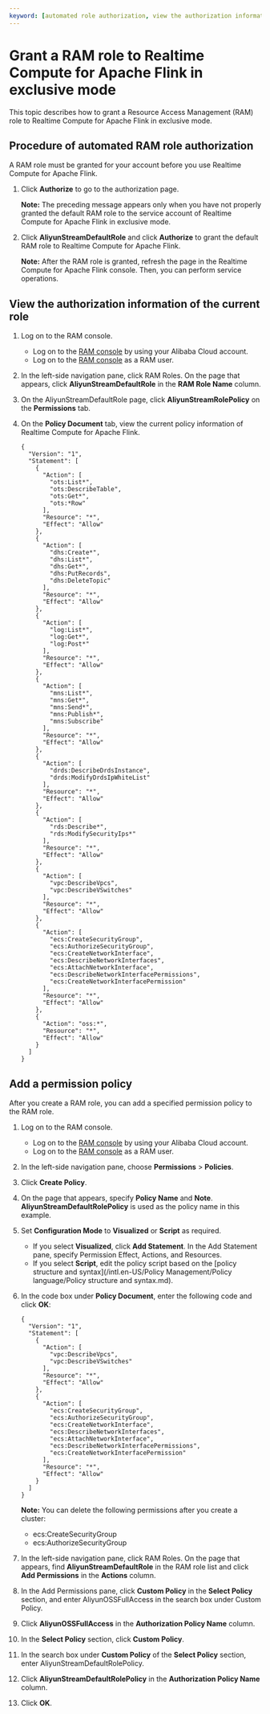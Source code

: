 ```yaml
---
keyword: [automated role authorization, view the authorization information of the current role, add a permission policy]
---
```


# Grant a RAM role to Realtime Compute for Apache Flink in exclusive mode

This topic describes how to grant a Resource Access Management \(RAM\) role to Realtime Compute for Apache Flink in exclusive mode.

## Procedure of automated RAM role authorization

A RAM role must be granted for your account before you use Realtime Compute for Apache Flink.

1.  Click **Authorize** to go to the authorization page.

    **Note:** The preceding message appears only when you have not properly granted the default RAM role to the service account of Realtime Compute for Apache Flink in exclusive mode.

2.  Click **AliyunStreamDefaultRole** and click **Authorize** to grant the default RAM role to Realtime Compute for Apache Flink.

    **Note:** After the RAM role is granted, refresh the page in the Realtime Compute for Apache Flink console. Then, you can perform service operations.


## View the authorization information of the current role

1.  Log on to the RAM console.

    -   Log on to the [RAM console](https://ram.console.aliyun.com/) by using your Alibaba Cloud account.
    -   Log on to the [RAM console](https://signin.alibabacloud.com/login.htm) as a RAM user.
2.  In the left-side navigation pane, click RAM Roles. On the page that appears, click **AliyunStreamDefaultRole** in the **RAM Role Name** column.

3.  On the AliyunStreamDefaultRole page, click **AliyunStreamRolePolicy** on the **Permissions** tab.

4.  On the **Policy Document** tab, view the current policy information of Realtime Compute for Apache Flink.

    ```
    {
      "Version": "1",
      "Statement": [
        {
          "Action": [
            "ots:List*",
            "ots:DescribeTable",
            "ots:Get*",
            "ots:*Row"
          ],
          "Resource": "*",
          "Effect": "Allow"
        },
        {
          "Action": [
            "dhs:Create*",
            "dhs:List*",
            "dhs:Get*",
            "dhs:PutRecords",
            "dhs:DeleteTopic"
          ],
          "Resource": "*",
          "Effect": "Allow"
        },
        {
          "Action": [
            "log:List*",
            "log:Get*",
            "log:Post*"
          ],
          "Resource": "*",
          "Effect": "Allow"
        },
        {
          "Action": [
            "mns:List*",
            "mns:Get*",
            "mns:Send*",
            "mns:Publish*",
            "mns:Subscribe"
          ],
          "Resource": "*",
          "Effect": "Allow"
        },
        {
          "Action": [
            "drds:DescribeDrdsInstance",
            "drds:ModifyDrdsIpWhiteList"
          ],
          "Resource": "*",
          "Effect": "Allow"
        },
        {
          "Action": [
            "rds:Describe*",
            "rds:ModifySecurityIps*"
          ],
          "Resource": "*",
          "Effect": "Allow"
        },
        {
          "Action": [
            "vpc:DescribeVpcs",
            "vpc:DescribeVSwitches"
          ],
          "Resource": "*",
          "Effect": "Allow"
        },
        {
          "Action": [
            "ecs:CreateSecurityGroup",
            "ecs:AuthorizeSecurityGroup",
            "ecs:CreateNetworkInterface",
            "ecs:DescribeNetworkInterfaces",
            "ecs:AttachNetworkInterface",
            "ecs:DescribeNetworkInterfacePermissions",
            "ecs:CreateNetworkInterfacePermission"
          ],
          "Resource": "*",
          "Effect": "Allow"
        },
        {
          "Action": "oss:*",
          "Resource": "*",
          "Effect": "Allow"
        }
      ]
    }
    ```


## Add a permission policy

After you create a RAM role, you can add a specified permission policy to the RAM role.

1.  Log on to the RAM console.

    -   Log on to the [RAM console](https://ram.console.aliyun.com/) by using your Alibaba Cloud account.
    -   Log on to the [RAM console](https://signin.alibabacloud.com/login.htm) as a RAM user.
2.  In the left-side navigation pane, choose **Permissions** \> **Policies**.

3.  Click **Create Policy**.

4.  On the page that appears, specify **Policy Name** and **Note**. **AliyunStreamDefaultRolePolicy** is used as the policy name in this example.

5.  Set **Configuration Mode** to **Visualized** or **Script** as required.

    -   If you select **Visualized**, click **Add Statement**. In the Add Statement pane, specify Permission Effect, Actions, and Resources.
    -   If you select **Script**, edit the policy script based on the [policy structure and syntax](/intl.en-US/Policy Management/Policy language/Policy structure and syntax.md).
6.  In the code box under **Policy Document**, enter the following code and click **OK**:

    ```
    {
      "Version": "1",
      "Statement": [
        {
          "Action": [
            "vpc:DescribeVpcs",
            "vpc:DescribeVSwitches"
          ],
          "Resource": "*",
          "Effect": "Allow"
        },
        {
          "Action": [
            "ecs:CreateSecurityGroup",
            "ecs:AuthorizeSecurityGroup",
            "ecs:CreateNetworkInterface",
            "ecs:DescribeNetworkInterfaces",
            "ecs:AttachNetworkInterface",
            "ecs:DescribeNetworkInterfacePermissions",
            "ecs:CreateNetworkInterfacePermission"
          ],
          "Resource": "*",
          "Effect": "Allow"
        }
      ]
    }                    
    ```

    **Note:** You can delete the following permissions after you create a cluster:

    -   ecs:CreateSecurityGroup
    -   ecs:AuthorizeSecurityGroup
7.  In the left-side navigation pane, click RAM Roles. On the page that appears, find **AliyunStreamDefaultRole** in the RAM role list and click **Add Permissions** in the **Actions** column.

8.  In the Add Permissions pane, click **Custom Policy** in the **Select Policy** section, and enter AliyunOSSFullAccess in the search box under Custom Policy.

9.  Click **AliyunOSSFullAccess** in the **Authorization Policy Name** column.

10. In the **Select Policy** section, click **Custom Policy**.

11. In the search box under **Custom Policy** of the **Select Policy** section, enter AliyunStreamDefaultRolePolicy.

12. Click **AliyunStreamDefaultRolePolicy** in the **Authorization Policy Name** column.

13. Click **OK**.


